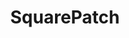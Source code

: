 ---
path: /project1
title: "SquarePatch"
description: "An ecommerce site for clean and simple Squarespace plugins"
link: 'https://www.squarepatch.io/'
github: 'https://github.com/TrevPennington/squareflora'
tags:
    - React
    - Gatsby
    - Squarespace
    - Snipcart
    - Stripe
---